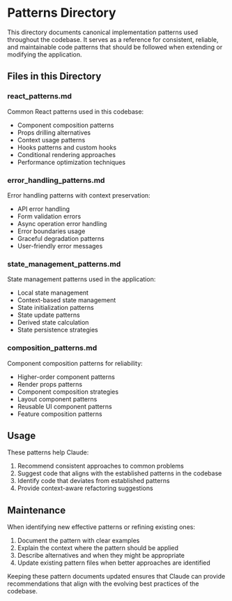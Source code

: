 # Patterns Directory

This directory documents canonical implementation patterns used throughout the codebase. It serves as a reference for consistent, reliable, and maintainable code patterns that should be followed when extending or modifying the application.

## Files in this Directory

### react_patterns.md
Common React patterns used in this codebase:
- Component composition patterns
- Props drilling alternatives
- Context usage patterns
- Hooks patterns and custom hooks
- Conditional rendering approaches
- Performance optimization techniques

### error_handling_patterns.md
Error handling patterns with context preservation:
- API error handling
- Form validation errors
- Async operation error handling
- Error boundaries usage
- Graceful degradation patterns
- User-friendly error messages

### state_management_patterns.md
State management patterns used in the application:
- Local state management
- Context-based state management
- State initialization patterns
- State update patterns
- Derived state calculation
- State persistence strategies

### composition_patterns.md
Component composition patterns for reliability:
- Higher-order component patterns
- Render props patterns
- Component composition strategies
- Layout component patterns
- Reusable UI component patterns
- Feature composition patterns

## Usage

These patterns help Claude:
1. Recommend consistent approaches to common problems
2. Suggest code that aligns with the established patterns in the codebase
3. Identify code that deviates from established patterns
4. Provide context-aware refactoring suggestions

## Maintenance

When identifying new effective patterns or refining existing ones:
1. Document the pattern with clear examples
2. Explain the context where the pattern should be applied
3. Describe alternatives and when they might be appropriate
4. Update existing pattern files when better approaches are identified

Keeping these pattern documents updated ensures that Claude can provide recommendations that align with the evolving best practices of the codebase. 